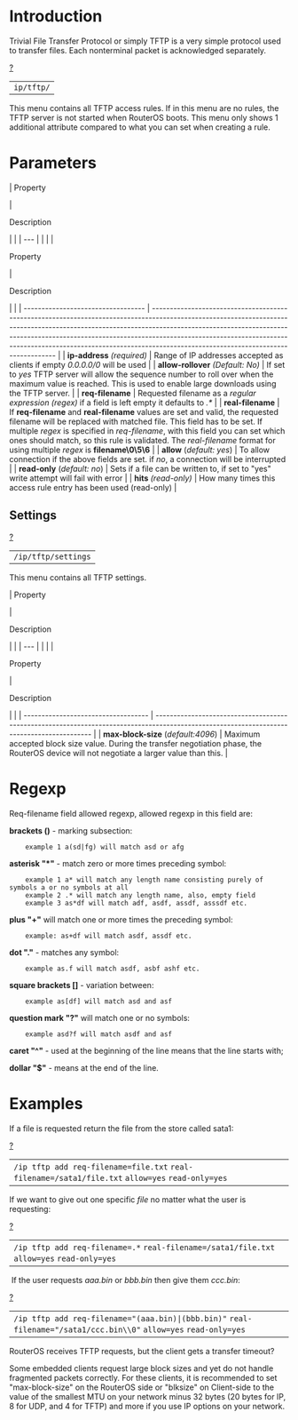 # Introduction

Trivial File Transfer Protocol or simply TFTP is a very simple protocol used to transfer files. Each nonterminal packet is acknowledged separately.

[?](https://help.mikrotik.com/docs/display/ROS/TFTP#)

<table border="0" cellpadding="0" cellspacing="0"><tbody><tr><td class="code"><div class="container" title="Hint: double-click to select code"><div class="line number1 index0 alt2" data-bidi-marker="true"><code class="ros plain">ip</code><code class="ros constants">/tftp/</code></div></div></td></tr></tbody></table>

This menu contains all TFTP access rules. If in this menu are no rules, the TFTP server is not started when RouterOS boots. This menu only shows 1 additional attribute compared to what you can set when creating a rule.

# Parameters

| 
Property

 | 

Description

|     |
| --- |  |
|     |

Property

 | 

Description

|                                    |
| ---------------------------------- | --------------------------------------------------------------------------------------------------------------------------------------------------------------------------------------------------------------------------------------------------------------------------------------------------------------------------------------------------------------------------- |
| **ip-address** _(required)_        | Range of IP addresses accepted as clients if empty _0.0.0.0/0_ will be used                                                                                                                                                                                                                                                                                                 |
| **allow-rollover** _(Default: No)_ | If set to _yes_ TFTP server will allow the sequence number to roll over when the maximum value is reached. This is used to enable large downloads using the TFTP server.                                                                                                                                                                                                    |
| **req-filename**                   | Requested filename as a _regular expression (regex)_ if a field is left empty it defaults to _.\*_                                                                                                                                                                                                                                                                          |
| **real-filename**                  | If **req-filename** and **real-filename** values are set and valid, the requested filename will be replaced with matched file. This field has to be set. If multiple _regex_ is specified in _req-filename_, with this field you can set which ones should match, so this rule is validated. The _real-filename_ format for using multiple _regex_ is **filename\\0\\5\\6** |
| **allow** (_default: yes_)         | To allow connection if the above fields are set. if _no_, a connection will be interrupted                                                                                                                                                                                                                                                                                  |
| **read-only** (_default: no_)      | Sets if a file can be written to, if set to "yes" write attempt will fail with error                                                                                                                                                                                                                                                                                        |
| **hits** _(read-only)_             | How many times this access rule entry has been used (read-only)                                                                                                                                                                                                                                                                                                             |

## Settings

[?](https://help.mikrotik.com/docs/display/ROS/TFTP#)

<table border="0" cellpadding="0" cellspacing="0"><tbody><tr><td class="code"><div class="container" title="Hint: double-click to select code"><div class="line number1 index0 alt2" data-bidi-marker="true"><code class="ros constants">/ip/tftp/settings</code></div></div></td></tr></tbody></table>

This menu contains all TFTP settings.

| 
Property

 | 

Description

|     |
| --- |  |
|     |

Property

 | 

Description

|                                     |
| ----------------------------------- | ------------------------------------------------------------------------------------------------------------------------------------------ |
| **max-block-size** (_default:4096_) | Maximum accepted block size value. During the transfer negotiation phase, the RouterOS device will not negotiate a larger value than this. |

# Regexp

Req-filename field allowed regexp, allowed regexp in this field are:

**brackets ()** \- marking subsection:

```
    example 1 a(sd|fg) will match asd or afg

```

**asterisk "\*"** \- match zero or more times preceding symbol:

```
    example 1 a* will match any length name consisting purely of symbols a or no symbols at all
    example 2 .* will match any length name, also, empty field
    example 3 as*df will match adf, asdf, assdf, asssdf etc.

```

**plus "+"** will match one or more times the preceding symbol:

```
    example: as+df will match asdf, assdf etc.

```

**dot "."** \- matches any symbol:

```
    example as.f will match asdf, asbf ashf etc.

```

**square brackets \[\]** \- variation between:

```
    example as[df] will match asd and asf

```

**question mark "?"** will match one or no symbols:

```
    example asd?f will match asdf and asf

```

**caret "^"** \- used at the beginning of the line means that the line starts with;

**dollar "$"** \- means at the end of the line.

# Examples

If a file is requested return the file from the store called sata1:

[?](https://help.mikrotik.com/docs/display/ROS/TFTP#)

<table border="0" cellpadding="0" cellspacing="0"><tbody><tr><td class="code"><div class="container" title="Hint: double-click to select code"><div class="line number1 index0 alt2" data-bidi-marker="true"><code class="ros constants">/ip tftp </code><code class="ros functions">add </code><code class="ros value">req-filename</code><code class="ros plain">=file.txt</code> <code class="ros value">real-filename</code><code class="ros plain">=/sata1/file.txt</code> <code class="ros value">allow</code><code class="ros plain">=yes</code> <code class="ros value">read-only</code><code class="ros plain">=yes</code></div></div></td></tr></tbody></table>

If we want to give out one specific _file_ no matter what the user is requesting:

[?](https://help.mikrotik.com/docs/display/ROS/TFTP#)

<table border="0" cellpadding="0" cellspacing="0"><tbody><tr><td class="code"><div class="container" title="Hint: double-click to select code"><div class="line number1 index0 alt2" data-bidi-marker="true"><code class="ros constants">/ip tftp </code><code class="ros functions">add </code><code class="ros value">req-filename</code><code class="ros plain">=.*</code> <code class="ros value">real-filename</code><code class="ros plain">=/sata1/file.txt</code> <code class="ros value">allow</code><code class="ros plain">=yes</code> <code class="ros value">read-only</code><code class="ros plain">=yes</code></div></div></td></tr></tbody></table>

 If the user requests _aaa.bin_ or _bbb.bin_ then give them _ccc.bin_:

[?](https://help.mikrotik.com/docs/display/ROS/TFTP#)

<table border="0" cellpadding="0" cellspacing="0"><tbody><tr><td class="code"><div class="container" title="Hint: double-click to select code"><div class="line number1 index0 alt2" data-bidi-marker="true"><code class="ros constants">/ip tftp </code><code class="ros functions">add </code><code class="ros value">req-filename</code><code class="ros plain">=</code><code class="ros string">"(aaa.bin)|(bbb.bin)"</code> <code class="ros value">real-filename</code><code class="ros plain">=</code><code class="ros string">"/sata1/ccc.bin\\0"</code> <code class="ros value">allow</code><code class="ros plain">=yes</code> <code class="ros value">read-only</code><code class="ros plain">=yes</code></div></div></td></tr></tbody></table>

  

RouterOS receives TFTP requests, but the client gets a transfer timeout?

Some embedded clients request large block sizes and yet do not handle fragmented packets correctly. For these clients, it is recommended to set "max-block-size" on the RouterOS side or "blksize" on Client-side to the value of the smallest MTU on your network minus 32 bytes (20 bytes for IP, 8 for UDP, and 4 for TFTP) and more if you use IP options on your network.